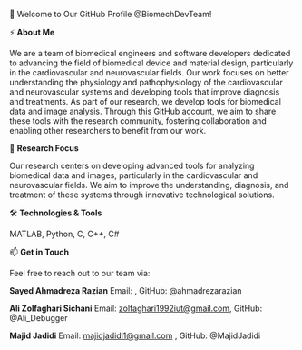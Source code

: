 👋 Welcome to Our GitHub Profile @BiomechDevTeam!

⚡ **About Me**

We are a team of biomedical engineers and software developers dedicated to advancing the field of biomedical device and material design, particularly in the cardiovascular and neurovascular fields. Our work focuses on better understanding the physiology and pathophysiology of the cardiovascular and neurovascular systems and developing tools that improve diagnosis and treatments. As part of our research, we develop tools for biomedical data and image analysis. Through this GitHub account, we aim to share these tools with the research community, fostering collaboration and enabling other researchers to benefit from our work.

🔬 **Research Focus**

Our research centers on developing advanced tools for analyzing biomedical data and images, particularly in the cardiovascular and neurovascular fields. We aim to improve the understanding, diagnosis, and treatment of these systems through innovative technological solutions.

🛠️ **Technologies & Tools**

MATLAB, Python, C, C++, C#

📫 **Get in Touch**

Feel free to reach out to our team via: 

**Sayed Ahmadreza Razian**   Email:                            , GitHub: @ahmadrezarazian

**Ali Zolfaghari Sichani**   Email: zolfaghari1992iut@gmail.com, GitHub: @Ali_Debugger

**Majid Jadidi**             Email: majidjadidi1@gmail.com     , GitHub: @MajidJadidi



